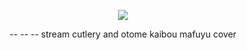 



<p align="center">
<img src="https://pbs.twimg.com/media/GpNXlkpbMAAkWV4?format=jpg&name=240x240" <p/>
  
  
<p align="center">
-- -- --
stream cutlery and otome kaibou mafuyu cover


